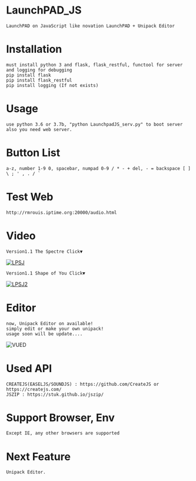 # LaunchPAD_JS
	LaunchPAD on JavaScript like novation LaunchPAD + Unipack Editor

# Installation

	must install python 3 and flask, flask_restful, functool for server and logging for debugging
	pip install flask
	pip install flask_restful
	pip install logging (If not exists)

# Usage

	use python 3.6 or 3.7b, "python LaunchpadJS_serv.py" to boot server
	also you need web server.
  
# Button List

	a-z, number 1-9 0, spacebar, numpad 0-9 / * - + del, - = backspace [ ] \ ; ' , . / `

# Test Web

	http://rmrouis.iptime.org:20000/audio.html

# Video
	Version1.1 The Spectre Click▼
[![LPSJ](https://github.com/rouismia/LaunchPAD_JS/blob/V_1.1/img/V1.1/The%20Spectre.gif?raw=true)](https://youtu.be/d9dTKQ1jc1Y "LPSJ")
	
	Version1.1 Shape of You Click▼
[![LPSJ2](https://github.com/rouismia/LaunchPAD_JS/blob/V_1.1/img/V1.1/Shape%20of%20You.gif?raw=true)](https://www.youtube.com/watch?v=2ftGpc4Q06s&feature=youtu.be "LPSJ2")

# Editor
	now, Unipack Editor on available!
	simply edit or make your own unipack!
	usage soon will be update....
![VUED](https://github.com/rouismia/LaunchPAD_JS/blob/V_1.2/img/V1.1/editor.PNG?raw=true)

# Used API

	CREATEJS(EASELJS/SOUNDJS) : https://github.com/CreateJS or https://createjs.com/
	JSZIP : https://stuk.github.io/jszip/
	
# Support Browser, Env
	Except IE, any other browsers are supported
	
# Next Feature
	Unipack Editor.
